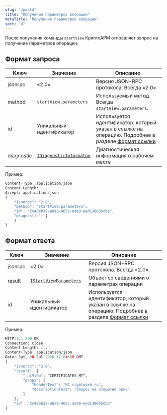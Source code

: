 ```yaml
---
slug: "/post4"
title: "Получение параметров операции"
metaTitle: "Получение параметров операции"
sort: "4"
---
```


После получения команды `startView` КриптоАРМ отправляет запрос на получение параметров операции.

## Формат запроса

| Ключ | Значение | Описание |
| --- | --- | --- |
| jsonrpc | «2.0» | Версия JSON-RPC протокола. Всегда «2.0». |
| method | `startView.parameters`|  Используемый метод. Всегда `startView.parameters`. |
| id |  Уникальный идентификатор | Используется идентификатор, который указан в ссылке на операцию. Подробнее в разделе [Формат ссылки](../002-description-requests-and-responses.md) |
| diagnostic |  [`IDiagnosticInformaton`](../005-diagnostics/09-IDiagnosticsInformation.md) |  Диагностическая информация о рабочем месте |

Пример:

``` py linenums="1"
Content-Type: application/json
Content-Length: ...
Accept: application/json
{
    "jsonrpc": "2.0",
    "method": "startView.parameters",
    "id": "2c48eb32-a0a8-405c-ade9-eed130605cba",
    "diagnostic": {
    }
}

```

## Формат ответа

| Ключ | Значение | Описание |
| --- | --- | --- |
| jsonrpc | «2.0» | Версия JSON-RPC протокола. Всегда «2.0». |
| result |  [`IStartViewParameters`](../006-startView/05-IStartViewParameters.md) |  Объект со сведениями о параметрах операции |
| id |  Уникальный идентификатор |  Используется идентификатор, который указан в ссылке на операцию. Подробнее в разделе [Формат ссылки](../002-description-requests-and-responses.md) |

Пример:

``` py linenums="1"
HTTP/1.1 200 OK
Connection: close
Content-Length: ...
Content-Type: application/json
Date: Sat, 08 Jul 2020 12:04:08 GMT
{
    "jsonrpc": "2.0",
    "result": {
        " uiView": “CERTIFICATES_MY”,
        "props": {
            "headerText": "ИС cryptoarm.ru",
            "descriptionText": "Запрос на открытие окна"
        }
    },
    "id": "2c48eb32-a0a8-405c-ade9-eed130605cba"
}
```